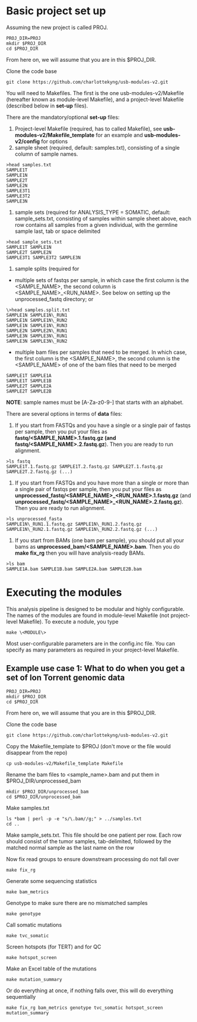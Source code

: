 # Basic project set up

Assuming the new project is called PROJ.
```
PROJ_DIR=PROJ
mkdir $PROJ_DIR
cd $PROJ_DIR
```

From here on, we will assume that you are in this $PROJ_DIR.

Clone the code base
```
git clone https://github.com/charlottekyng/usb-modules-v2.git
```

You will need to Makefiles. The first is the one usb-modules-v2/Makefile (hereafter known as module-level Makefile), and a project-level Makefile (described below in **set-up** files).

There are the mandatory/optional **set-up** files:
1. Project-level Makefile (required, has to called Makefile), see **usb-modules-v2/Makefile\_template** for an example and **usb-modules-v2/config** for options
2. sample sheet (required, default: samples.txt), consisting of a single column of sample names. 
```
>head samples.txt
SAMPLE1T
SAMPLE1N
SAMPLE2T
SAMPLE2N
SAMPLE3T1
SAMPLE3T2
SAMPLE3N
```
1. sample sets (required for ANALYSIS_TYPE = SOMATIC, default: sample_sets.txt, consisting of samples within sample sheet above, each row contains all samples from a given individual, with the germline sample last, tab or space delimited
```
>head sample_sets.txt
SAMPLE1T SAMPLE1N
SAMPLE2T SAMPLE2N
SAMPLE3T1 SAMPLE3T2 SAMPLE3N
```
1. sample splits (required for 
  * multiple sets of fastqs per sample, in which case the first column is the <SAMPLE_NAME>, the second column is <SAMPLE_NAME>\_<RUN_NAME>. See below on setting up the unprocessed\_fastq directory; or 
```
\>head samples.split.txt
SAMPLE1N SAMPLE1N\_RUN1
SAMPLE1N SAMPLE1N\_RUN2
SAMPLE1N SAMPLE1N\_RUN3
SAMPLE2N SAMPLE2N\_RUN1
SAMPLE3N SAMPLE3N\_RUN1
SAMPLE3N SAMPLE3N\_RUN2
```	
  * multiple bam files per samples that need to be merged. In which case, the first column is the <SAMPLE_NAME>, the second column is the <SAMPLE_NAME> of one of the bam files that need to be merged

```>head samples.split.txt
SAMPLE1T SAMPLE1A
SAMPLE1T SAMPLE1B
SAMPLE2T SAMPLE2A
SAMPLE2T SAMPLE2B
```

**NOTE**: sample names must be [A-Za-z0-9\-] that starts with an alphabet.

There are several options in terms of **data** files:
1. If you start from FASTQs and you have a single or a single pair of fastqs per sample, then you put your files as **fastq/<SAMPLE_NAME>.1.fastq.gz (and fastq/<SAMPLE_NAME>.2.fastq.gz**). Then you are ready to run alignment.
```
>ls fastq
SAMPLE1T.1.fastq.gz SAMPLE1T.2.fastq.gz SAMPLE2T.1.fastq.gz SAMPLE2T.2.fastq.gz (...)
```
1. If you start from FASTQs and you have more than a single or more than a single pair of fastqs per sample, then you put your files as **unprocessed\_fastq/<SAMPLE_NAME>\_<RUN_NAME>.1.fastq.gz** (and **unprocessed\_fastq/<SAMPLE_NAME>\_<RUN_NAME>.2.fastq.gz**). Then you are ready to run alignment.
```
>ls unprocessed_fasta
SAMPLE1N\_RUN1.1.fastq.gz SAMPLE1N\_RUN1.2.fastq.gz SAMPLE1N\_RUN2.1.fastq.gz SAMPLE1N\_RUN2.2.fastq.gz (...)
```
1. If you start from BAMs (one bam per sample), you should put all your bams as **unprocessed\_bam/<SAMPLE\_NAME>.bam**. Then you do **make fix\_rg** then you will have analysis-ready BAMs.
```
>ls bam
SAMPLE1A.bam SAMPLE1B.bam SAMPLE2A.bam SAMPLE2B.bam
```
# Executing the modules
This analysis pipeline is designed to be modular and highly configurable. The names of the modules are found in module-level Makefile (not project-level Makefile). To execute a nodule, you type
```
make \<MODULE\>
```
Most user-configurable parameters are in the config.inc file. You can specify as many parameters as required in your project-level Makefile.



## Example use case 1: What to do when you get a set of Ion Torrent genomic data ##

```
PROJ_DIR=PROJ
mkdir $PROJ_DIR
cd $PROJ_DIR
```

From here on, we will assume that you are in this $PROJ_DIR.

Clone the code base
```
git clone https://github.com/charlottekyng/usb-modules-v2.git
```

Copy the Makefile_template to $PROJ (don't move or the file would disappear from the repo)
```
cp usb-modules-v2/Makefile_template Makefile
```

Rename the bam files to <sample_name>.bam and put them in $PROJ_DIR/unprocessed_bam
```
mkdir $PROJ_DIR/unprocessed_bam
cd $PROJ_DIR/unprocessed_bam
```

Make samples.txt
```
ls *bam | perl -p -e "s/\.bam//g;" > ../samples.txt
cd ..
```
Make sample_sets.txt. This file should be one patient per row. Each row should consist of the tumor samples, tab-delimited, followed by the matched normal sample as the last name on the row

Now fix read groups to ensure downstream processing do not fall over
```
make fix_rg
```

Generate some sequencing statistics
```
make bam_metrics
```

Genotype to make sure there are no mismatched samples
```
make genotype
```

Call somatic mutations
```
make tvc_somatic
```
Screen hotspots (for TERT) and for QC
```
make hotspot_screen
```

Make an Excel table of the mutations
```
make mutation_summary
```

Or do everything at once, if nothing falls over, this will do everything sequentially
```
make fix_rg bam_metrics genotype tvc_somatic hotspot_screen mutation_summary
```
